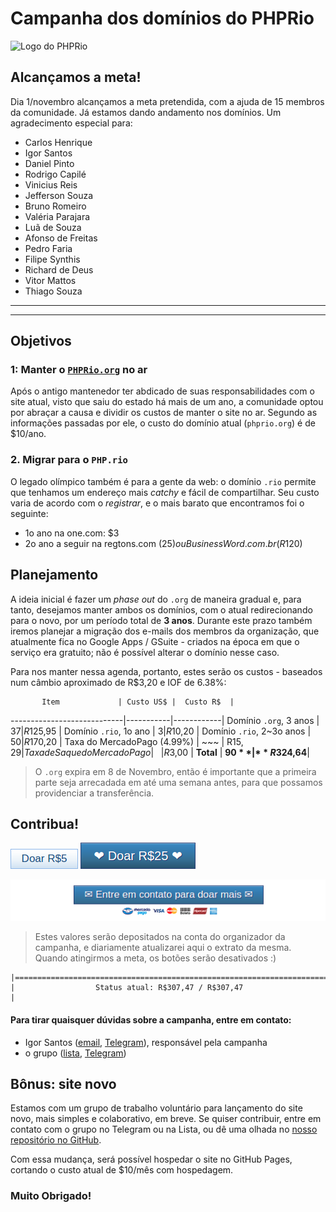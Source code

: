 Campanha dos domínios do PHPRio
===============================

![Logo do PHPRio](http://photos3.meetupstatic.com/photos/event/5/6/1/3/global_446962035.jpeg) 

Alcançamos a meta!
------------------

Dia 1/novembro alcançamos a meta pretendida, com a ajuda de 15 membros da comunidade. Já estamos dando andamento nos domínios. Um agradecimento especial para:

- Carlos Henrique
- Igor Santos
- Daniel Pinto
- Rodrigo Capilé
- Vinicius Reis
- Jefferson Souza
- Bruno Romeiro
- Valéria Parajara
- Luã de Souza
- Afonso de Freitas
- Pedro Faria
- Filipe Synthis
- Richard de Deus
- Vitor Mattos
- Thiago Souza

--------------------

--------------------

Objetivos
---------

### 1: Manter o [`PHPRio.org`](http://phprio.org) no ar
Após o antigo mantenedor ter abdicado de suas responsabilidades com o site atual, visto que saiu do estado há mais de um ano, a comunidade optou por abraçar a causa e dividir os custos de manter o site no ar. Segundo as informações passadas por ele, o custo do domínio atual (`phprio.org`) é de $10/ano.

### 2. Migrar para o `PHP.rio`
O legado olímpico também é para a gente da web: o domínio `.rio` permite que tenhamos um endereço mais _catchy_ e fácil de compartilhar. Seu custo varia de acordo com o _registrar_, e o mais barato que encontramos foi o seguinte:

- 1o ano na one.com: $3
- 2o ano a seguir na regtons.com ($25) ou BusinessWord.com.br (R$120)


Planejamento
------------

A ideia inicial é fazer um _phase out_ do `.org` de maneira gradual e, para tanto, desejamos manter ambos os domínios, com o atual redirecionando para o novo, por um período total de **3 anos**. Durante este prazo também iremos planejar a migração dos e-mails dos membros da organização, que atualmente fica no Google Apps / GSuite - criados na época em que o serviço era gratuito; não é possível alterar o domínio nesse caso.

Para nos manter nessa agenda, portanto, estes serão os custos - baseados num câmbio aproximado de R$3,20 e IOF de 6.38%:

           Item             | Custo US$ |  Custo R$  |
----------------------------|-----------|------------|
Domínio `.org`, 3 anos      |    $37    |  R$125,95  |
Domínio `.rio`, 1o ano      |     $3    |   R$10,20  |
Domínio `.rio`, 2~3o anos   |    $50    |  R$170,20  |
Taxa do MercadoPago (4.99%) |    ~~~    |   R$15,29  |
Taxa de Saque do MercadoPago|    ~~~    |    R$3,00  |
                  **Total** |  **$90**  |**R$324,64**|

> O `.org` expira em 8 de Novembro, então é importante que a primeira parte seja arrecadada em até uma semana antes, para que possamos providenciar a transferência.

Contribua!
----------

<!-- _momento Criança Esperança_ -->

[![Doar R$1](https://raw.githubusercontent.com/PHPRio/campanha/master/doar-1.png)](https://www.mercadopago.com/mlb/checkout/start?pref_id=93828586-e3e8a1f0-1821-4d59-ba97-992447143801)
[![Doar R$5](https://raw.githubusercontent.com/PHPRio/campanha/master/doar-5.png)](https://www.mercadopago.com/mlb/checkout/start?pref_id=93828586-c36b6b62-9da8-4e87-90d1-759ecf7aa6a7)
[![Doar R$10](https://raw.githubusercontent.com/PHPRio/campanha/master/doar-10.png)](https://www.mercadopago.com/mlb/checkout/start?pref_id=93828586-89e0a644-7281-4bd5-bcfe-300940d8f22f)
[![Doar R$25](https://raw.githubusercontent.com/PHPRio/campanha/master/doar-25.png)](https://www.mercadopago.com/mlb/checkout/start?pref_id=93828586-5365e33e-3b6a-46fb-b3d2-aa6ed2111bcb)

[![Doar mais - entre em contato](https://raw.githubusercontent.com/PHPRio/campanha/master/doar-mais.png)](mailto:igorsantos07+campanha@phprio.org?subject=Doação+para+a+campanha)

> Estes valores serão depositados na conta do organizador da campanha, e diariamente atualizarei aqui o extrato da mesma. Quando atingirmos a meta, os botões serão desativados :)


<!-- aqui tem um total de 72/72 caracteres -->
    |=======================================================================|
    |                  Status atual: R$307,47 / R$307,47                    |


#### Para tirar quaisquer dúvidas sobre a campanha, entre em contato:

- Igor Santos ([email](mailto:igorsantos07+campanha@phprio.org), [Telegram](https://telegram.me/igorsantos07)), responsável pela campanha
- o grupo ([lista](https://groups.google.com/forum/#!forum/phprio-org), [Telegram](https://telegram.me/phprio))


## Bônus: site novo

Estamos com um grupo de trabalho voluntário para lançamento do site novo, mais simples e colaborativo, em breve. Se quiser contribuir, entre em contato com o grupo no Telegram ou na Lista, ou dê uma olhada no [nosso repositório no GitHub](https://github.com/PHPRio/phprio.github.io).

Com essa mudança, será possível hospedar o site no GitHub Pages, cortando o custo atual de $10/mês com hospedagem.


### Muito Obrigado!
